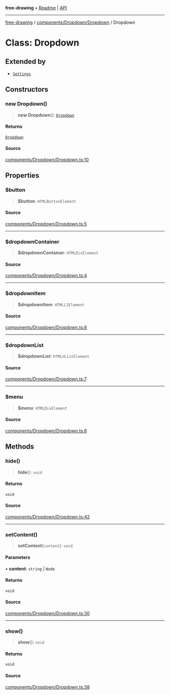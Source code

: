 **free-drawing** • [Readme](../../../../README.md) \| [API](../../../../modules.md)

***

[free-drawing](../../../../README.md) / [components/Dropdown/Dropdown](../README.md) / Dropdown

# Class: Dropdown

## Extended by

- [`Settings`](../../../tools/Settings/Settings/classes/Settings.md)

## Constructors

### new Dropdown()

> **new Dropdown**(): [`Dropdown`](Dropdown.md)

#### Returns

[`Dropdown`](Dropdown.md)

#### Source

[components/Dropdown/Dropdown.ts:10](https://github.com/fabienwnklr/free-drawing/blob/master/src/components/Dropdown/Dropdown.ts#L10)

## Properties

### $button

> **$button**: `HTMLButtonElement`

#### Source

[components/Dropdown/Dropdown.ts:5](https://github.com/fabienwnklr/free-drawing/blob/master/src/components/Dropdown/Dropdown.ts#L5)

***

### $dropdownContainer

> **$dropdownContainer**: `HTMLDivElement`

#### Source

[components/Dropdown/Dropdown.ts:4](https://github.com/fabienwnklr/free-drawing/blob/master/src/components/Dropdown/Dropdown.ts#L4)

***

### $dropdownItem

> **$dropdownItem**: `HTMLLIElement`

#### Source

[components/Dropdown/Dropdown.ts:8](https://github.com/fabienwnklr/free-drawing/blob/master/src/components/Dropdown/Dropdown.ts#L8)

***

### $dropdownList

> **$dropdownList**: `HTMLUListElement`

#### Source

[components/Dropdown/Dropdown.ts:7](https://github.com/fabienwnklr/free-drawing/blob/master/src/components/Dropdown/Dropdown.ts#L7)

***

### $menu

> **$menu**: `HTMLDivElement`

#### Source

[components/Dropdown/Dropdown.ts:6](https://github.com/fabienwnklr/free-drawing/blob/master/src/components/Dropdown/Dropdown.ts#L6)

## Methods

### hide()

> **hide**(): `void`

#### Returns

`void`

#### Source

[components/Dropdown/Dropdown.ts:42](https://github.com/fabienwnklr/free-drawing/blob/master/src/components/Dropdown/Dropdown.ts#L42)

***

### setContent()

> **setContent**(`content`): `void`

#### Parameters

• **content**: `string` \| `Node`

#### Returns

`void`

#### Source

[components/Dropdown/Dropdown.ts:30](https://github.com/fabienwnklr/free-drawing/blob/master/src/components/Dropdown/Dropdown.ts#L30)

***

### show()

> **show**(): `void`

#### Returns

`void`

#### Source

[components/Dropdown/Dropdown.ts:38](https://github.com/fabienwnklr/free-drawing/blob/master/src/components/Dropdown/Dropdown.ts#L38)
